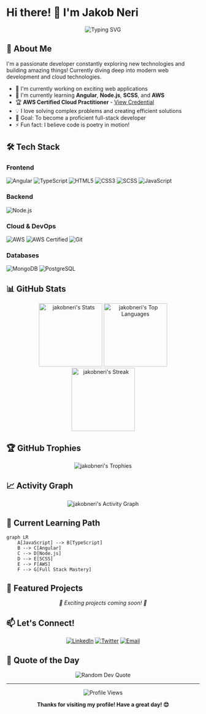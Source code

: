 # Hi there! 👋 I'm Jakob Neri

<div align="center">
  <img src="https://readme-typing-svg.herokuapp.com?font=Fira+Code&pause=1000&color=36BCF7&center=true&vCenter=true&width=435&lines=Full+Stack+Developer;Angular+%26+Node.js+Enthusiast;Cloud+Computing+Explorer;Always+Learning+Something+New!" alt="Typing SVG" />
</div>

## 🚀 About Me

I'm a passionate developer constantly exploring new technologies and building amazing things! Currently diving deep into modern web development and cloud technologies.

- 🔭 I'm currently working on exciting web applications
- 🌱 I'm currently learning **Angular**, **Node.js**, **SCSS**, and **AWS**
- 🏆 **AWS Certified Cloud Practitioner** - [View Credential](https://www.credly.com/users/jakob-neri/badges#credly)
- 💡 I love solving complex problems and creating efficient solutions
- 🎯 Goal: To become a proficient full-stack developer
- ⚡ Fun fact: I believe code is poetry in motion!

## 🛠️ Tech Stack

### Frontend
![Angular](https://img.shields.io/badge/Angular-DD0031?style=for-the-badge&logo=angular&logoColor=white)
![TypeScript](https://img.shields.io/badge/TypeScript-007ACC?style=for-the-badge&logo=typescript&logoColor=white)
![HTML5](https://img.shields.io/badge/HTML5-E34F26?style=for-the-badge&logo=html5&logoColor=white)
![CSS3](https://img.shields.io/badge/CSS3-1572B6?style=for-the-badge&logo=css3&logoColor=white)
![SCSS](https://img.shields.io/badge/SCSS-CC6699?style=for-the-badge&logo=sass&logoColor=white)
![JavaScript](https://img.shields.io/badge/JavaScript-F7DF1E?style=for-the-badge&logo=javascript&logoColor=black)

### Backend
![Node.js](https://img.shields.io/badge/Node.js-43853D?style=for-the-badge&logo=node.js&logoColor=white)

### Cloud & DevOps
![AWS](https://img.shields.io/badge/Amazon_AWS-232F3E?style=for-the-badge&logo=amazon-aws&logoColor=white)
![AWS Certified](https://img.shields.io/badge/AWS_Certified-Cloud_Practitioner-FF9900?style=for-the-badge&logo=amazon-aws&logoColor=white)
![Git](https://img.shields.io/badge/Git-F05032?style=for-the-badge&logo=git&logoColor=white)

### Databases
![MongoDB](https://img.shields.io/badge/MongoDB-4EA94B?style=for-the-badge&logo=mongodb&logoColor=white)
![PostgreSQL](https://img.shields.io/badge/PostgreSQL-316192?style=for-the-badge&logo=postgresql&logoColor=white)

## 📊 GitHub Stats

<div align="center">
  <img src="https://github-readme-stats.vercel.app/api?username=jakobneri&theme=tokyonight&show_icons=true&hide_border=true&count_private=true" alt="jakobneri's Stats" height="165">
  <img src="https://github-readme-stats.vercel.app/api/top-langs/?username=jakobneri&theme=tokyonight&show_icons=true&hide_border=true&layout=compact" alt="jakobneri's Top Languages" height="165">
</div>

<div align="center">
  <img src="https://github-readme-streak-stats.herokuapp.com/?user=jakobneri&theme=tokyonight&hide_border=true" alt="jakobneri's Streak" height="165">
</div>

## 🏆 GitHub Trophies
<div align="center">
  <img src="https://github-profile-trophy.vercel.app/?username=jakobneri&theme=tokyonight&no-frame=true&no-bg=true&margin-w=4" alt="jakobneri's Trophies">
</div>

## 📈 Activity Graph
<div align="center">
  <img src="https://github-readme-activity-graph.vercel.app/graph?username=jakobneri&bg_color=1a1b27&color=70a5fd&line=70a5fd&point=ffffff&area=true&hide_border=true" alt="jakobneri's Activity Graph">
</div>

## 🎯 Current Learning Path

```mermaid
graph LR
    A[JavaScript] --> B[TypeScript]
    B --> C[Angular]
    C --> D[Node.js]
    D --> E[SCSS]
    E --> F[AWS]
    F --> G[Full Stack Mastery]
```

## 🌟 Featured Projects

<!-- You can add your projects here when you have them -->
<div align="center">
  <i>🚧 Exciting projects coming soon! 🚧</i>
</div>

## 📫 Let's Connect!

<div align="center">
  
[![LinkedIn](https://img.shields.io/badge/LinkedIn-0077B5?style=for-the-badge&logo=linkedin&logoColor=white)](https://linkedin.com/in/jakobneri)
[![Twitter](https://img.shields.io/badge/Twitter-1DA1F2?style=for-the-badge&logo=twitter&logoColor=white)](https://twitter.com/jakobneri)
[![Email](https://img.shields.io/badge/Email-D14836?style=for-the-badge&logo=gmail&logoColor=white)](mailto:your.email@example.com)

</div>

## 💭 Quote of the Day

<div align="center">
  <img src="https://quotes-github-readme.vercel.app/api?type=horizontal&theme=tokyonight" alt="Random Dev Quote">
</div>

---

<div align="center">
  <img src="https://komarev.com/ghpvc/?username=jakobneri&color=blueviolet&style=flat-square&label=Profile+Views" alt="Profile Views">
  
  **Thanks for visiting my profile! Have a great day! 😊**
</div>

<!---
jakobneri/jakobneri is a ✨ special ✨ repository because its `README.md` (this file) appears on your GitHub profile.
You can click the Preview link to take a look at your changes.
--->
